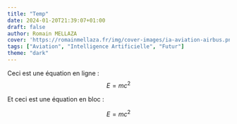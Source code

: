 ```yaml
---
title: "Temp"
date: 2024-01-20T21:39:07+01:00
draft: false
author: Romain MELLAZA
cover: 'https://romainmellaza.fr/img/cover-images/ia-aviation-airbus.png'
tags: ["Aviation", "Intelligence Artificielle", "Futur"]
theme: "dark"
---
```


Ceci est une équation en ligne : $$E=mc^2$$

Et ceci est une équation en bloc :

$$
E=mc^2
$$